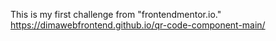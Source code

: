 This is my first challenge from "frontendmentor.io."
https://dimawebfrontend.github.io/qr-code-component-main/
